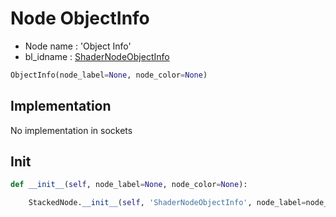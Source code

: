 # Node ObjectInfo

- Node name : 'Object Info'
- bl_idname : [ShaderNodeObjectInfo](https://docs.blender.org/api/current/bpy.types.ShaderNodeObjectInfo.html)


``` python
ObjectInfo(node_label=None, node_color=None)
```
## Implementation

No implementation in sockets

## Init

``` python
def __init__(self, node_label=None, node_color=None):

    StackedNode.__init__(self, 'ShaderNodeObjectInfo', node_label=node_label, node_color=node_color)
```
